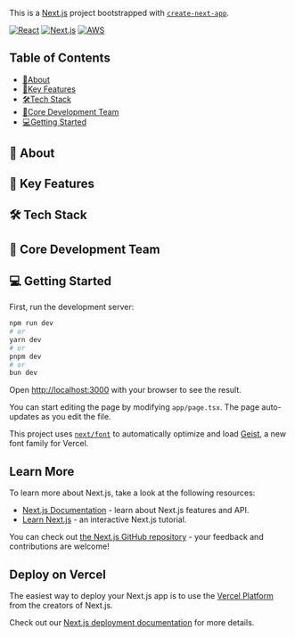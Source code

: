 This is a [Next.js](https://nextjs.org) project bootstrapped with [`create-next-app`](https://nextjs.org/docs/app/api-reference/cli/create-next-app).

[![React](https://img.shields.io/badge/React-20232A?logo=react&logoColor=61DAFB)](https://reactjs.org)
[![Next.js](https://img.shields.io/badge/Next.js-000000?logo=nextdotjs&logoColor=white)](https://nextjs.org)
[![AWS](https://img.shields.io/badge/AWS-%23FF9900.svg?logo=amazon-aws&logoColor=white)](https://aws.amazon.com)

## Table of Contents
* [🌟About](#-about)
* [🚀Key Features](#-key-features)
* [🛠️Tech Stack](#-tech-stack)
* [👦Core Development Team](#-core-development-team)
* [💻Getting Started](#-getting-started)

## 🌟 About

## 🚀 Key Features

## 🛠️ Tech Stack

## 👦 Core Development Team

## 💻 Getting Started

First, run the development server:

```bash
npm run dev
# or
yarn dev
# or
pnpm dev
# or
bun dev
```

Open [http://localhost:3000](http://localhost:3000) with your browser to see the result.

You can start editing the page by modifying `app/page.tsx`. The page auto-updates as you edit the file.

This project uses [`next/font`](https://nextjs.org/docs/app/building-your-application/optimizing/fonts) to automatically optimize and load [Geist](https://vercel.com/font), a new font family for Vercel.

## Learn More

To learn more about Next.js, take a look at the following resources:

- [Next.js Documentation](https://nextjs.org/docs) - learn about Next.js features and API.
- [Learn Next.js](https://nextjs.org/learn) - an interactive Next.js tutorial.

You can check out [the Next.js GitHub repository](https://github.com/vercel/next.js) - your feedback and contributions are welcome!

## Deploy on Vercel

The easiest way to deploy your Next.js app is to use the [Vercel Platform](https://vercel.com/new?utm_medium=default-template&filter=next.js&utm_source=create-next-app&utm_campaign=create-next-app-readme) from the creators of Next.js.

Check out our [Next.js deployment documentation](https://nextjs.org/docs/app/building-your-application/deploying) for more details.
